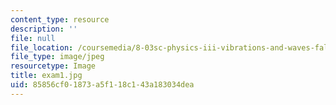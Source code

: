 ```yaml
---
content_type: resource
description: ''
file: null
file_location: /coursemedia/8-03sc-physics-iii-vibrations-and-waves-fall-2016/85856cf01873a5f118c143a183034dea_exam1.jpg
file_type: image/jpeg
resourcetype: Image
title: exam1.jpg
uid: 85856cf0-1873-a5f1-18c1-43a183034dea
---
```


